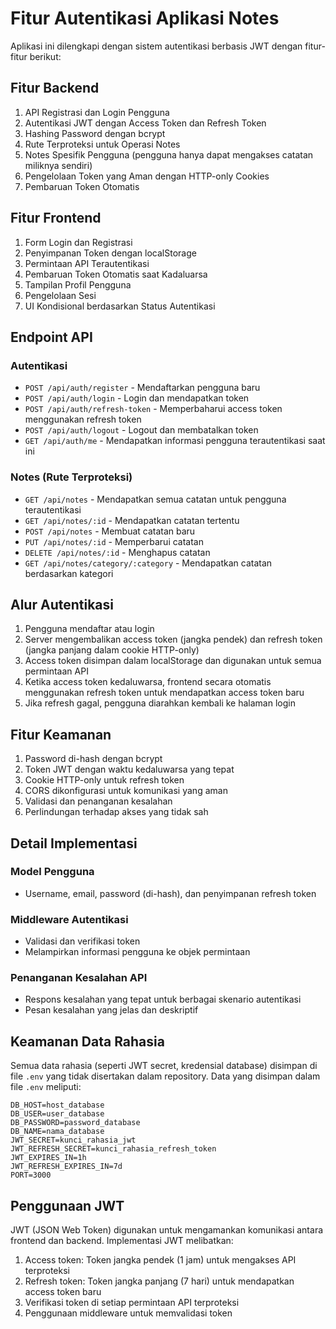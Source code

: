 # Fitur Autentikasi Aplikasi Notes

Aplikasi ini dilengkapi dengan sistem autentikasi berbasis JWT dengan fitur-fitur berikut:

## Fitur Backend

1. API Registrasi dan Login Pengguna
2. Autentikasi JWT dengan Access Token dan Refresh Token
3. Hashing Password dengan bcrypt
4. Rute Terproteksi untuk Operasi Notes
5. Notes Spesifik Pengguna (pengguna hanya dapat mengakses catatan miliknya sendiri)
6. Pengelolaan Token yang Aman dengan HTTP-only Cookies
7. Pembaruan Token Otomatis

## Fitur Frontend

1. Form Login dan Registrasi
2. Penyimpanan Token dengan localStorage
3. Permintaan API Terautentikasi
4. Pembaruan Token Otomatis saat Kadaluarsa
5. Tampilan Profil Pengguna
6. Pengelolaan Sesi
7. UI Kondisional berdasarkan Status Autentikasi

## Endpoint API

### Autentikasi
- `POST /api/auth/register` - Mendaftarkan pengguna baru
- `POST /api/auth/login` - Login dan mendapatkan token
- `POST /api/auth/refresh-token` - Memperbaharui access token menggunakan refresh token
- `POST /api/auth/logout` - Logout dan membatalkan token
- `GET /api/auth/me` - Mendapatkan informasi pengguna terautentikasi saat ini

### Notes (Rute Terproteksi)
- `GET /api/notes` - Mendapatkan semua catatan untuk pengguna terautentikasi
- `GET /api/notes/:id` - Mendapatkan catatan tertentu
- `POST /api/notes` - Membuat catatan baru
- `PUT /api/notes/:id` - Memperbarui catatan
- `DELETE /api/notes/:id` - Menghapus catatan
- `GET /api/notes/category/:category` - Mendapatkan catatan berdasarkan kategori

## Alur Autentikasi

1. Pengguna mendaftar atau login
2. Server mengembalikan access token (jangka pendek) dan refresh token (jangka panjang dalam cookie HTTP-only)
3. Access token disimpan dalam localStorage dan digunakan untuk semua permintaan API
4. Ketika access token kedaluwarsa, frontend secara otomatis menggunakan refresh token untuk mendapatkan access token baru
5. Jika refresh gagal, pengguna diarahkan kembali ke halaman login

## Fitur Keamanan

1. Password di-hash dengan bcrypt
2. Token JWT dengan waktu kedaluwarsa yang tepat
3. Cookie HTTP-only untuk refresh token
4. CORS dikonfigurasi untuk komunikasi yang aman
5. Validasi dan penanganan kesalahan
6. Perlindungan terhadap akses yang tidak sah

## Detail Implementasi

### Model Pengguna
- Username, email, password (di-hash), dan penyimpanan refresh token

### Middleware Autentikasi
- Validasi dan verifikasi token
- Melampirkan informasi pengguna ke objek permintaan

### Penanganan Kesalahan API
- Respons kesalahan yang tepat untuk berbagai skenario autentikasi
- Pesan kesalahan yang jelas dan deskriptif

## Keamanan Data Rahasia

Semua data rahasia (seperti JWT secret, kredensial database) disimpan di file `.env` yang tidak disertakan dalam repository. Data yang disimpan dalam file `.env` meliputi:

```
DB_HOST=host_database
DB_USER=user_database
DB_PASSWORD=password_database
DB_NAME=nama_database
JWT_SECRET=kunci_rahasia_jwt
JWT_REFRESH_SECRET=kunci_rahasia_refresh_token
JWT_EXPIRES_IN=1h
JWT_REFRESH_EXPIRES_IN=7d
PORT=3000
```

## Penggunaan JWT

JWT (JSON Web Token) digunakan untuk mengamankan komunikasi antara frontend dan backend. Implementasi JWT melibatkan:

1. Access token: Token jangka pendek (1 jam) untuk mengakses API terproteksi
2. Refresh token: Token jangka panjang (7 hari) untuk mendapatkan access token baru
3. Verifikasi token di setiap permintaan API terproteksi
4. Penggunaan middleware untuk memvalidasi token
